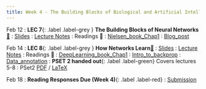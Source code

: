 ```yaml
---
title: Week 4 - The Building Blocks of Biological and Artificial Intelligence (Cont'd)
---
```


Feb 12
: **LEC 7**{: .label .label-grey } **The Building Blocks of Neural Networks** [🎥](https://harvard.hosted.panopto.com/Panopto/Pages/Viewer.aspx?id=6019c2fd-7bd6-494d-b5e7-b0ff01522a01)
  : [Slides](https://canvas.harvard.edu/files/19389790/download?download_frd=1)
: [Lecture Notes](https://canvas.harvard.edu/files/19414358/download?download_frd=1)
: Readings 📖
: [Nielsen_book_Chap1](http://neuralnetworksanddeeplearning.com/chap1.html)
: [Blog_post](https://purnasaigudikandula.medium.com/a-beginner-intro-to-neural-networks-543267bda3c8)

Feb 14
: **LEC 8**{: .label .label-grey } **How Networks Learn**[🎥](https://harvard.hosted.panopto.com/Panopto/Pages/Viewer.aspx?id=61c5af56-5e08-4f59-9cd7-b0ff01522a1f)
  : [Slides](https://canvas.harvard.edu/files/19418395/download?download_frd=1)
: [Lecture Notes](https://canvas.harvard.edu/files/19414358/download?download_frd=1)
: Readings 📖
: [DeepLearning_book_Chap1](https://www.deeplearningbook.org/contents/intro.html)
: [Intro_to_backprop](http://neuralnetworksanddeeplearning.com/chap2.html)
: [Data_annotation](https://medium.com/vsinghbisen/why-data-annotation-is-important-for-machine-learning-and-ai-5e647637c621)
: **PSET 2 handed out**{: .label .label-green} Covers lectures 5-8
  : PSet2 [PDF](https://canvas.harvard.edu/files/19423318/download?download_frd=1) / [LaTeX](https://canvas.harvard.edu/files/19423323/download?download_frd=1)

Feb 18
: **Reading Responses Due (Week 4)**{: .label .label-red}
  : [Submission](https://canvas.harvard.edu/courses/129605/assignments/794073)

